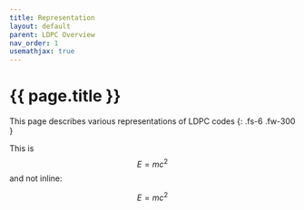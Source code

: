 ```yaml
---
title: Representation
layout: default
parent: LDPC Overview
nav_order: 1
usemathjax: true
---
```


# {{ page.title }}

This page describes various representations of LDPC codes
{: .fs-6 .fw-300 }

This is $$E=mc^2$$ and not inline:

$$E=mc^2$$